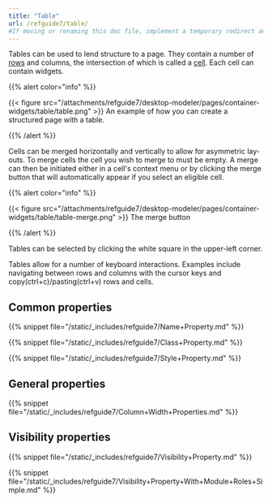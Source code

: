 ```yaml
---
title: "Table"
url: /refguide7/table/
#If moving or renaming this doc file, implement a temporary redirect and let the respective team know they should update the URL in the product. See Mapping to Products for more details.
---
```



Tables can be used to lend structure to a page. They contain a number of [rows](/refguide7/table-row/) and columns, the intersection of which is called a [cell](/refguide7/table-cell/). Each cell can contain widgets.

{{% alert color="info" %}}

{{< figure src="/attachments/refguide7/desktop-modeler/pages/container-widgets/table/table.png" >}}
An example of how you can create a structured page with a table.

{{% /alert %}}

Cells can be merged horizontally and vertically to allow for asymmetric lay-outs. To merge cells the cell you wish to merge to must be empty. A merge can then be initiated either in a cell's context menu or by clicking the merge button that will automatically appear if you select an eligible cell.

{{% alert color="info" %}}

{{< figure src="/attachments/refguide7/desktop-modeler/pages/container-widgets/table/table-merge.png" >}}
The merge button

{{% /alert %}}

Tables can be selected by clicking the white square in the upper-left corner.

Tables allow for a number of keyboard interactions. Examples include navigating between rows and columns with the cursor keys and copy(ctrl+c)/pasting(ctrl+v) rows and cells.

## Common properties

{{% snippet file="/static/_includes/refguide7/Name+Property.md" %}}

{{% snippet file="/static/_includes/refguide7/Class+Property.md" %}}

{{% snippet file="/static/_includes/refguide7/Style+Property.md" %}}

## General properties

{{% snippet file="/static/_includes/refguide7/Column+Width+Properties.md" %}}

## Visibility properties

{{% snippet file="/static/_includes/refguide7/Visibility+Property.md" %}}

{{% snippet file="/static/_includes/refguide7/Visibility+Property+With+Module+Roles+Simple.md" %}}
